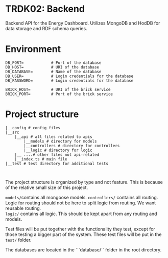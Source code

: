 # TRDK02: Backend

Backend API for the Energy Dashboard. Utilizes MongoDB and HodDB for data storage and RDF schema queries.

# Environment

```
DB_PORT=            # Port of the database
DB_HOST=            # URI of the database
DB_DATABASE=        # Name of the database
DB_USER=            # Login credentials for the database
DB_PASSWORD=        # Login credentials for the database

BRICK_HOST=         # URI of the brick service
BRICK_PORT=         # Port of the brick service
```
# Project structure 

````
|__config # config files
|__src 
    |__api # all files related to apis
        |__models # directory for models
        |__controllers # directory for controllers 
        |__logic # directory for logic
    |__ ....# other files not api-related
    |__index.ts # main file
|__test # test directory for additional tests



````
The project structure is organized by type and not feature. This is because of the relative small size of this project.

```models/```contains all mongoose models. 
```controllers/``` contains all routing. Logic for routing should not be here to split logic from routing. We want reusable routing.  
```logic/``` contains all logic. This should be kept apart from any routing and models. 


Test files will be put together with the functionality they test, except for those testing a bigger part of the system.
These test files will be put in the ```test/``` folder. 

The databases are located in the ```database/`` folder in the root directory. 